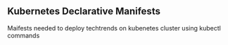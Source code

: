 ## Kubernetes Declarative Manifests 

Maifests needed to deploy techtrends on kubenetes cluster using kubectl commands
